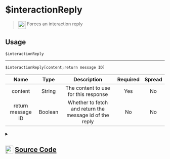 # $interactionReply
> <img align="top" src="https://upload.wikimedia.org/wikipedia/commons/thumb/e/e4/Infobox_info_icon.svg/160px-Infobox_info_icon.svg.png?20150409153300" alt="image" width="25" height="auto"> Forces an interaction reply
## Usage
```
$interactionReply
```
---
```
$interactionReply[content;return message ID]
```
| Name | Type | Description | Required | Spread
| :---: | :---: | :---: | :---: | :---: |
content | String | The content to use for this response | Yes | No
return message ID | Boolean | Whether to fetch and return the message id of the reply | No | No
<details>
<summary>
    
## <img align="top" src="https://cdn4.iconfinder.com/data/icons/iconsimple-logotypes/512/github-512.png" alt="image" width="25" height="auto">  [Source Code](https://github.com/tryforge/ForgeScript-V2/blob/main/src/native/interactionReply.ts)
    
</summary>
    
```ts
import { Message } from "discord.js"
import { ArgType, NativeFunction, Return } from "../structures"

export default new NativeFunction({
    name: "$interactionReply",
    description: "Forces an interaction reply",
    unwrap: true,
    brackets: false,
    args: [
        {
            name: "content",
            description: "The content to use for this response",
            required: true,
            type: ArgType.String,
            rest: false
        },
        {
            name: "return message ID",
            description: "Whether to fetch and return the message id of the reply",
            rest: false,
            type: ArgType.Boolean,
            required: false
        }
    ],
    async execute(ctx, [ content, returnMessageID ]) {
        if (!this.hasFields) {
            await ctx.container.send(ctx.obj)
            return Return.success()
        }

        ctx.container.fetchReply = returnMessageID ?? false
        ctx.container.content = content ?? undefined
        const reply = await ctx.container.send<Message<true>>(ctx.obj)

        return Return.success(returnMessageID ? reply?.id : undefined)
    },
})
```
    
</details>